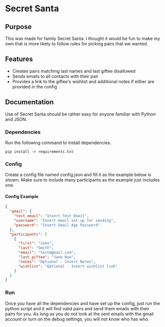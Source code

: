 # Secret Santa

## Purpose

This was made for family Secret Santa. I thought it would be fun to make my own that is more likely to follow rules for picking pairs that we wanted.

## Features

- Creates pairs matching last names and last giftee disallowed
- Sends emails to all contacts with their pair
- Provides a link to the giftee's wishlist and additional notes if either are provided in the config

## Documentation

Use of Secret Santa should be rather easy for anyone familiar with Python and JSON.

### Dependencies

Run the following command to install dependencies.

```
pip install -r requirements.txt
```

### Config

Create a config file named config.json and fill it as the example below is shown. Make sure to include many participants as the example just includes one.

#### Config Example

```json
{
  "gmail": {
    "test_email": "Insert Test Email",
    "username": "Insert Gmail set up for sending",
    "password": "Insert Gmail App Password"
  },
  "participants": [
    {
      "first": "John",
      "last": "Smith",
      "email": "test@gmail.com",
      "last_giftee": "Jane Doe",
      "notes": "Optional - Insert Notes",
      "wishlist": "Optional - Insert wishlist link"
    }
  ]
}
```

### Run

Once you have all the dependencies and have set up the config, just run the python script and it will find valid pairs and send them emails with their pairs for you. As long as you do not look at the sent emails with the gmail account or turn on the debug settings, you will not know who has who.
